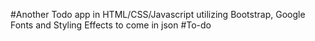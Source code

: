 #Another Todo app in HTML/CSS/Javascript utilizing Bootstrap, Google Fonts and Styling Effects to come in json 
#To-do
